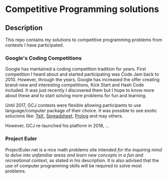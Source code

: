 # Competitive Programming solutions

## Description

This repo contains my solutions to competitive programming problems from contests I have participated.

### Google's Coding Competitions

Google has mantained a coding competition tradition for years. First competition I heard about and started participating was Code Jam back to 2010. However, through the years, Google has increased the offer creating brand-new and interesting competitions, Kick Start and Hash Code included. It was just recently I discovered them but I hope to know more about these  and to start solving more problems  for fun and learning.

Until 2017, GCJ contests were flexible allowing participants to use language/computer package of their choice. It was possible to see exotic solucions like: [TeX](https://www.go-hero.net/jam/11/languages/TeX), [Spreadsheet](https://www.go-hero.net/jam/13/languages/Spreadsheet), [Prolog](https://www.go-hero.net/jam/11/languages/Prolog) and may others.

 However, GCJ re-launched his platform in 2018, ...

### Project Euler

ProjectEuler.net is a nice math problems site intended _for the inquiring mind to delve into unfamiliar areas and learn new concepts in a fun and recreational context_, as stated in his description. It is also advised that the use of computer programming skills will be required to solve most problems.
